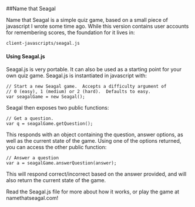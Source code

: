##Name that Seagal	

Name that Seagal is a simple quiz game, based on a small piece of javascript I wrote some time ago.  While this version contains user accounts for remembering scores, the foundation for it lives in:
	
	client-javascripts/seagal.js

#### Using Seagal.js

Seagal.js is very portable.  It can also be used as a starting point for your own quiz game.  Seagal.js is instantiated in javascript with:
	
	// Start a new Seagal game.  Accepts a difficulty argument of 
	// 0 (easy), 1 (medium) or 2 (hard).  Defaults to easy.
	var seagalGame = new Seagal();
	
Seagal then exposes two public functions:

	// Get a question.
	var q = seagalGame.getQuestion();

This responds with an object containing the question, answer options, as well as the current state of the game.  Using one of the options returned, you can access the other public function:

	// Answer a question
	var a = seagalGame.answerQuestion(answer);

This will respond correct/incorrect based on the answer provided, and will also return the current state of the game.

Read the Seagal.js file for more about how it works, or play the game at namethatseagal.com!
